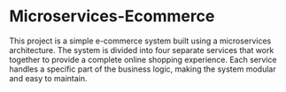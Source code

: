 # Microservices-Ecommerce

This project is a simple e-commerce system built using a microservices architecture. The system is divided into four separate services that work together to provide a complete online shopping experience. Each service handles a specific part of the business logic, making the system modular and easy to maintain. 
